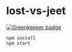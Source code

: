 # lost-vs-jeet

[![Greenkeeper badge](https://badges.greenkeeper.io/soenkekluth/lost-vs-jeet.svg)](https://greenkeeper.io/)

```
npm install
npm start
```
